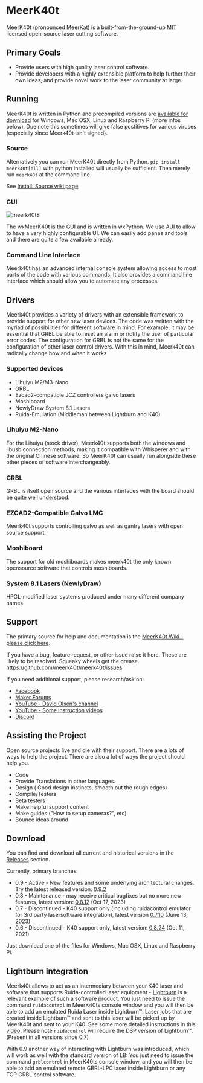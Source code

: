 # MeerK40t
MeerK40t (pronounced MeerKat) is a built-from-the-ground-up MIT licensed open-source laser cutting software.

## Primary Goals
* Provide users with high quality laser control software.
* Provide developers with a highly extensible platform to help further their own ideas, and provide novel work to the laser community at large.

## Running
MeerK40t is written in Python and precompiled versions are [available for download](https://github.com/meerk40t/meerk40t/releases) for Windows, Mac OSX, Linux and Raspberry Pi (more infos below). Due note this sometimes will give false postitives for various viruses (especially since Meerk40t isn't signed).

### Source

Alternatively you can run MeerK40t directly from Python. `pip install meerk40t[all]` with python installed will usually be sufficient. Then merely run `meerk40t` at the command line.

See [Install: Source wiki page](https://github.com/meerk40t/meerk40t/wiki/Install:-Source)

### GUI
![meerk40t8](https://user-images.githubusercontent.com/3302478/196283699-745d0616-5e74-49b3-ba95-f4902061584b.png)

The wxMeerK40t is the GUI and is written in wxPython. We use AUI to allow to have a very highly configurable UI. We can easily add panes and tools and there are quite a few available already.

### Command Line Interface

Meerk40t has an advanced internal console system allowing access to most parts of the code with various commands. It also provides a command line interface which should allow you to automate any processes.

## Drivers

Meerk40t provides a variety of drivers with an extensible framework to provide support for other new laser devices. The code was written with the myriad of possibilities for different software in mind. For example, it may be essential that GRBL be able to reset an alarm or notify the user of particular error codes. The configuration for GRBL is not the same for the configuration of other laser control drivers. With this in mind, Meerk40t can radically change how and when it works


### Supported devices
*   Lihuiyu M2/M3-Nano
*   GRBL
*   Ezcad2-compatible JCZ controllers galvo lasers
*   Moshiboard
*   NewlyDraw System 8.1 Lasers
*   Ruida-Emulation (Middleman between Lightburn and K40)

### Lihuiyu M2-Nano
For the Lihuiyu (stock driver), Meerk40t supports both the windows and libusb connection methods, making it compatible with Whisperer and with the original Chinese software. So MeerK40t can usually run alongside these other pieces of software interchangeably.

### GRBL

GRBL is itself open source and the various interfaces with the board should be quite well understood.

### EZCAD2-Compatible Galvo LMC

Meerk40t supports controlling galvo as well as gantry lasers with open source support.

### Moshiboard

The support for old moshiboards makes meerk40t the only known opensource software that controls moshiboards.

### System 8.1 Lasers (NewlyDraw)

HPGL-modified laser systems produced under many different company names

## Support
The primary source for help and documentation is the [MeerK40t Wiki - please click here](https://github.com/meerk40t/meerk40t/wiki).

If you have a bug, feature request, or other issue raise it here. These are likely to be resolved. Squeaky wheels get the grease.
https://github.com/meerk40t/meerk40t/issues

If you need additional support, please research/ask on:

*   [Facebook](https://www.facebook.com/groups/716000085655097/)
*   [Maker Forums](https://forum.makerforums.info/t/about-the-meerk40t-category/79660)
*   [YouTube - David Olsen's channel](https://www.youtube.com/channel/UCsAUV23O2FyKxC0HN7nkAQQ)
*   [YouTube - Some instruction videos](https://www.youtube.com/channel/UCMN9gGvpacxZINPZCSOecaQ)
*   [Discord](https://discord.gg/vkDD3HdQq6)

## Assisting the Project

Open source projects live and die with their support. There are a lots of ways to help the project. There are also a lot of ways the project should help you.
*   Code
*   Provide Translations in other languages.
*   Design ( Good design instincts, smooth out the rough edges)
*   Compile/Testers
*   Beta testers
*   Make helpful support content
*   Make guides ("How to setup cameras?", etc)
*   Bounce ideas around

## Download
You can find and download all current and historical versions in the [Releases](https://github.com/meerk40t/meerk40t/releases) section.

Currently, primary branches:
* 0.9 - Active - New features and some underlying architectural changes. Try the latest released version: [0.9.2](https://github.com/meerk40t/meerk40t/releases#latest)
* 0.8 - Maintenance - may receive critical bugfixes but no more new features, latest version: [0.8.12](https://github.com/meerk40t/meerk40t/releases/tag/0.8.12000) (Oct 17, 2023)
* 0.7 - Discontinued - K40 support only (including ruidacontrol emulator for 3rd party lasersoftware integration), latest version [0.7.10](https://github.com/meerk40t/meerk40t/releases/tag/0.7.10000) (June 13, 2023)
* 0.6 - Discontinued - K40 support only, latest version: [0.8.24](https://github.com/meerk40t/meerk40t/releases/tag/0.6.24) (Oct 11, 2021)

Just download one of the files for Windows, Mac OSX, Linux and Raspberry Pi.

## Lightburn integration
Meerk40t allows to act as an intermediary between your K40 laser and software that supports Ruida-controlled laser equipment - [Lightburn](https://lightburnsoftware.com/) is a relevant example of such a software product. You just need to issue the command ``ruidacontrol`` in MeerK40ts console window and you will then be able to add an emulated Ruida Laser inside Lightburn™. Laser jobs that are created inside Lightburn™ and sent to this laser will be picked up by MeerK40t and sent to your K40. See some more detailed instructions in this [video](https://www.youtube.com/watch?v=LUUfLf5Agu0). Please note `ruidacontrol` will require the DSP version of Lightburn™. (Present in all versions since 0.7)

With 0.9 another way of interacting with Lightburn was introduced, which will work as well with the standard version of LB: You just need to issue the command ``grblcontrol`` in MeerK40ts console window, and you will then be able to add an emulated remote GBRL-LPC laser inside Lightburn or any TCP GRBL control software.
